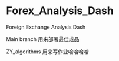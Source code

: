# Forex_Analysis_Dash
Foreign Exchange Analysis Dash 

Main branch 用来部署最佳成品

ZY_algorithms 用来写作业哈哈哈哈
